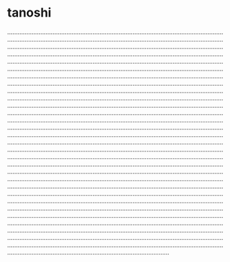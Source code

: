 # tanoshi
.....................................................................................................................................................................................................................................................................................................................................................................................................................................................................................................................................................................................................................................................................................................................................................................................................................................................................................................................................................................................................................................................................................................................................................................................................................................................................................................................................................................................................................................................................................................................................................................................................................................................................................................................................................................................................................................................................................................................................................................................................................................................................................................................................................................................................................................................................................................................................................................................................................................................................................................................................................................................................................................................................................................................................................................................................................................................................................................................................................................................................................................................................................................................................................................................................................................................................................................................................................................................................................................................................................................................................................................................................................................................................................................................................................................................................................................................................................................................................................................